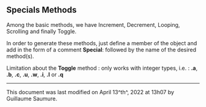 ## Specials Methods ##

Among the basic methods, we have Increment, Decrement, Looping, Scrolling and finally Toggle. 

In order to generate these methods, just define a member of the object and add in the form of a comment **Special**: followed by the name of the desired method(s).

Limitation about the **Toggle** method : only works with integer types, i.e. : **.a**, **.b**, **.c**, **.u**, **.w**, **.i**, **.l** or **.q**

---

This document was last modified on April 13^th^, 2022 at 13h07 by Guillaume Saumure. 














